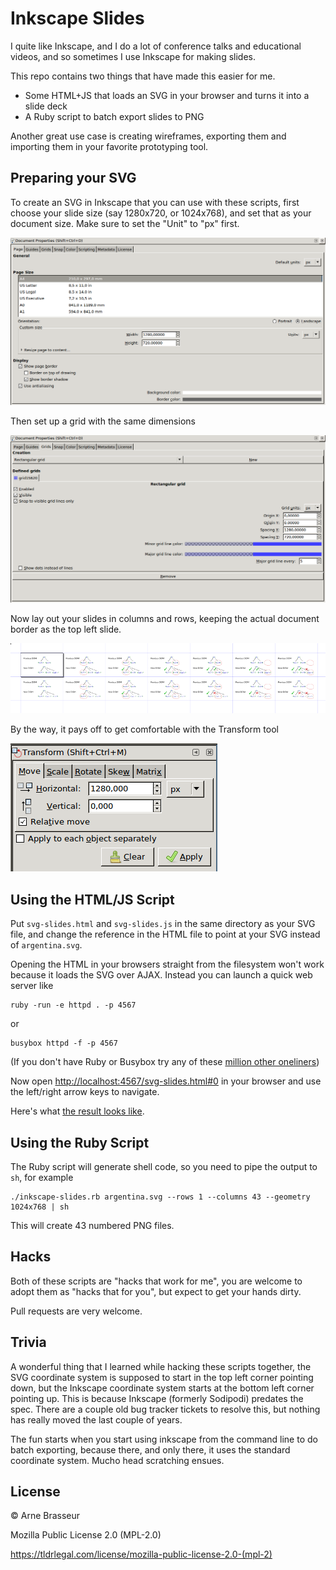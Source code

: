 # Inkscape Slides

I quite like Inkscape, and I do a lot of conference talks and educational
videos, and so sometimes I use Inkscape for making slides.

This repo contains two things that have made this easier for me.

* Some HTML+JS that loads an SVG in your browser and turns it into a slide deck
* A Ruby script to batch export slides to PNG

Another great use case is creating wireframes, exporting them and importing them
in your favorite prototyping tool.

## Preparing your SVG

To create an SVG in Inkscape that you can use with these scripts, first choose
your slide size (say 1280x720, or 1024x768), and set that as your document size.
Make sure to set the "Unit" to "px" first.

![](img/inkscape-doc-props1.png)

Then set up a grid with the same dimensions

![](img/inkscape-doc-props2.png)

Now lay out your slides in columns and rows, keeping the actual document border as the top left slide.

![](img/slide-layout.png)

By the way, it pays off to get comfortable with the Transform tool

![](img/inkscape-transform.png)

## Using the HTML/JS Script

Put `svg-slides.html` and `svg-slides.js` in the same directory as your SVG
file, and change the reference in the HTML file to point at your SVG instead of
`argentina.svg`.

Opening the HTML in your browsers straight from the filesystem won't work
because it loads the SVG over AJAX. Instead you can launch a quick web server
like

```
ruby -run -e httpd . -p 4567
```

or


```
busybox httpd -f -p 4567
```

(If you don't have Ruby or Busybox try any of these
[million other oneliners](https://gist.github.com/willurd/5720255))

Now open
[http://localhost:4567/svg-slides.html#0](http://localhost:4567/svg-slides.html)
in your browser and use the left/right arrow keys to navigate.

Here's what [the result looks like](http://arnebrasseur.net/talks/rubyconfar2013/).

## Using the Ruby Script

The Ruby script will generate shell code, so you need to pipe the output to `sh`, for example

```
./inkscape-slides.rb argentina.svg --rows 1 --columns 43 --geometry 1024x768 | sh
```

This will create 43 numbered PNG files.

## Hacks

Both of these scripts are "hacks that work for me", you are welcome to adopt
them as "hacks that for you", but expect to get your hands dirty.

Pull requests are very welcome.

## Trivia

A wonderful thing that I learned while hacking these scripts together, the SVG
coordinate system is supposed to start in the top left corner pointing down, but
the Inkscape coordinate system starts at the bottom left corner pointing up.
This is because Inkscape (formerly Sodipodi) predates the spec. There are a
couple old bug tracker tickets to resolve this, but nothing has really moved the
last couple of years.

The fun starts when you start using inkscape from the command line to do batch
exporting, because there, and only there, it uses the standard coordinate
system. Mucho head scratching ensues.

## License

&copy; Arne Brasseur

Mozilla Public License 2.0 (MPL-2.0)

https://tldrlegal.com/license/mozilla-public-license-2.0-(mpl-2)
